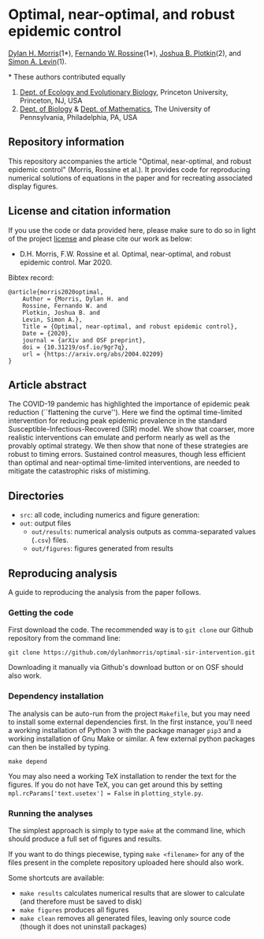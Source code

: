 # Optimal, near-optimal, and robust epidemic control
[Dylan H. Morris](https://dylanhmorris.com)(1\*), [Fernando W. Rossine](https://scholar.princeton.edu/ctarnita/people/fernando-rossine)(1\*), [Joshua B. Plotkin](https://www.bio.upenn.edu/people/joshua-plotkin)(2), and [Simon A. Levin](https://slevin.princeton.edu/)(1).

\* These authors contributed equally

1. [Dept. of Ecology and Evolutionary Biology](http://eeb.princeton.edu/), Princeton University, Princeton, NJ, USA
3. [Dept. of Biology](https://www.bio.upenn.edu/) \& [Dept. of Mathematics](https://www.math.upenn.edu/), The University of Pennsylvania, Philadelphia, PA, USA

## Repository information
This repository accompanies the article "Optimal, near-optimal, and robust epidemic control" (Morris, Rossine et al.). It provides code for reproducing numerical solutions of equations in the paper and for recreating associated display figures.

## License and citation information
If you use the code or data provided here, please make sure to do so in light of the project [license](LICENSE.txt) and please cite our work as below:

- D.H. Morris, F.W. Rossine et al. Optimal, near-optimal, and robust epidemic control. Mar 2020.

Bibtex record:
```
@article{morris2020optimal,
    Author = {Morris, Dylan H. and
    Rossine, Fernando W. and 
    Plotkin, Joshua B. and
    Levin, Simon A.},
    Title = {Optimal, near-optimal, and robust epidemic control},
    Date = {2020},
    journal = {arXiv and OSF preprint},
    doi = {10.31219/osf.io/9gr7q},
    url = {https://arxiv.org/abs/2004.02209}
}
```

## Article abstract 
The COVID-19 pandemic has highlighted the importance of epidemic peak reduction (``flattening the curve''). Here we find the optimal time-limited intervention for reducing peak epidemic prevalence in the standard Susceptible-Infectious-Recovered (SIR) model. We show that coarser, more realistic interventions can emulate and perform nearly as well as the provably optimal strategy. We then show that none of these strategies are robust to timing errors. Sustained control measures, though less efficient than optimal and near-optimal time-limited interventions, are needed to mitigate the catastrophic risks of mistiming.

## Directories
- ``src``: all code, including numerics and figure generation:
- ``out``: output files
    - ``out/results``: numerical analysis outputs as comma-separated values (``.csv``) files. 
    - ``out/figures``: figures generated from results

## Reproducing analysis

A guide to reproducing the analysis from the paper follows.

### Getting the code
First download the code. The recommended way is to ``git clone`` our Github repository from the command line:

    git clone https://github.com/dylanhmorris/optimal-sir-intervention.git

Downloading it manually via Github's download button or on OSF should also work.

### Dependency installation
The analysis can be auto-run from the project ``Makefile``, but you may need to install some external dependencies first. In the first instance, you'll need a working installation of Python 3 with the package manager ``pip3`` and a working installation of Gnu Make or similar. A few external python packages can then be installed by typing.

    make depend

You may also need a working TeX installation to render the text for the figures. If you do not have TeX, you can get around this by setting ``mpl.rcParams['text.usetex'] = False`` in ``plotting_style.py``.

### Running the analyses

The simplest approach is simply to type ``make`` at the command line, which should produce a full set of figures and results.

If you want to do things piecewise, typing ``make <filename>`` for any of the files present in the complete repository uploaded here should also work.

Some shortcuts are available:

- ``make results`` calculates numerical results that are slower to calculate (and therefore must be saved to disk)
- ``make figures`` produces all figures
- ``make clean`` removes all generated files, leaving only source code (though it does not uninstall packages)
